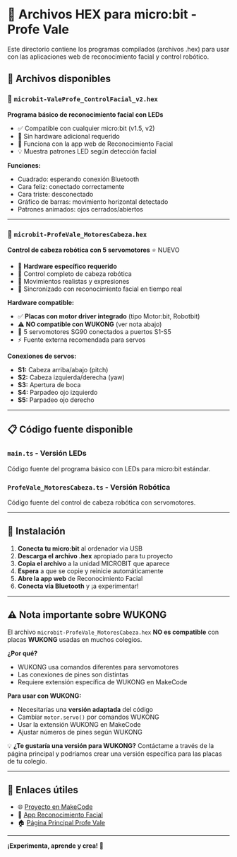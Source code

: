 # 🤖 Archivos HEX para micro:bit - Profe Vale

Este directorio contiene los programas compilados (archivos .hex) para usar con las aplicaciones web de reconocimiento facial y control robótico.

## 📁 Archivos disponibles

### 🔹 `microbit-ValeProfe_ControlFacial_v2.hex`
**Programa básico de reconocimiento facial con LEDs**
- ✅ Compatible con cualquier micro:bit (v1.5, v2)
- 🔋 Sin hardware adicional requerido
- 📱 Funciona con la app web de Reconocimiento Facial
- 💡 Muestra patrones LED según detección facial

**Funciones:**
- Cuadrado: esperando conexión Bluetooth
- Cara feliz: conectado correctamente  
- Cara triste: desconectado
- Gráfico de barras: movimiento horizontal detectado
- Patrones animados: ojos cerrados/abiertos

---

### 🔹 `microbit-ProfeVale_MotoresCabeza.hex`
**Control de cabeza robótica con 5 servomotores** ⭐ NUEVO

- 🎯 **Hardware específico requerido**
- 🤖 Control completo de cabeza robótica
- 🎨 Movimientos realistas y expresiones
- 📡 Sincronizado con reconocimiento facial en tiempo real

**Hardware compatible:**
- ✅ **Placas con motor driver integrado** (tipo Motor:bit, Robotbit)
- ⚠️ **NO compatible con WUKONG** (ver nota abajo)
- 🔌 5 servomotores SG90 conectados a puertos S1-S5
- ⚡ Fuente externa recomendada para servos

**Conexiones de servos:**
- **S1:** Cabeza arriba/abajo (pitch)
- **S2:** Cabeza izquierda/derecha (yaw)  
- **S3:** Apertura de boca
- **S4:** Parpadeo ojo izquierdo
- **S5:** Parpadeo ojo derecho

---

## 📋 Código fuente disponible

### `main.ts` - Versión LEDs
Código fuente del programa básico con LEDs para micro:bit estándar.

### `ProfeVale_MotoresCabeza.ts` - Versión Robótica  
Código fuente del control de cabeza robótica con servomotores.

---

## 🔧 Instalación

1. **Conecta tu micro:bit** al ordenador via USB
2. **Descarga el archivo .hex** apropiado para tu proyecto
3. **Copia el archivo** a la unidad MICROBIT que aparece
4. **Espera** a que se copie y reinicie automáticamente
5. **Abre la app web** de Reconocimiento Facial
6. **Conecta vía Bluetooth** y ¡a experimentar!

---

## ⚠️ Nota importante sobre WUKONG

El archivo `microbit-ProfeVale_MotoresCabeza.hex` **NO es compatible** con placas **WUKONG** usadas en muchos colegios.

**¿Por qué?**
- WUKONG usa comandos diferentes para servomotores
- Las conexiones de pines son distintas
- Requiere extensión específica de WUKONG en MakeCode

**Para usar con WUKONG:**
- Necesitarías una **versión adaptada** del código
- Cambiar `motor.servo()` por comandos WUKONG
- Usar la extensión WUKONG en MakeCode
- Ajustar números de pines según WUKONG

💡 **¿Te gustaría una versión para WUKONG?** Contáctame a través de la página principal y podríamos crear una versión específica para las placas de tu colegio.

---

## 🔗 Enlaces útiles

- 🌐 [Proyecto en MakeCode](https://makecode.microbit.org/S47739-58068-55967-69537)
- 📱 [App Reconocimiento Facial](../AppMicrobitRF/)
- 🏠 [Página Principal Profe Vale](../)

---

**¡Experimenta, aprende y crea! 🚀**
